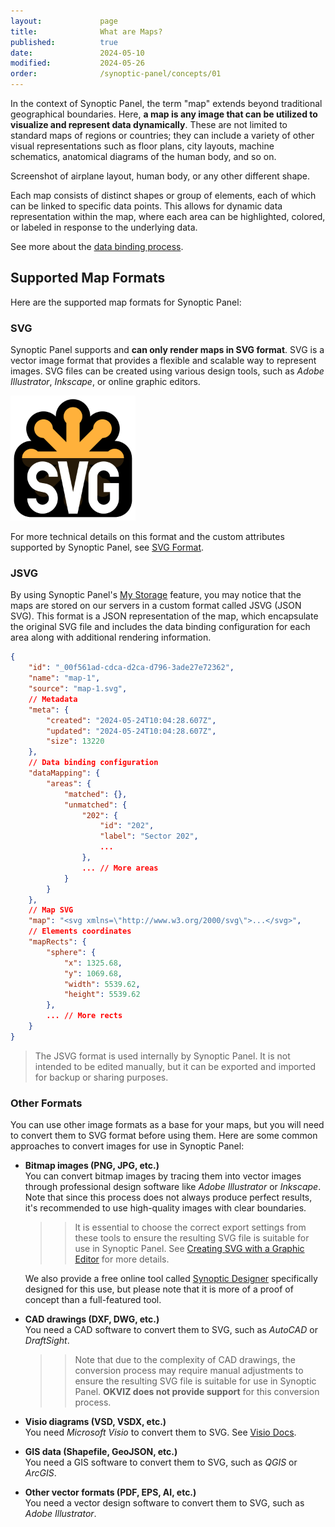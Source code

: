 ```yaml
---
layout:             page
title:              What are Maps?
published:          true
date:               2024-05-10
modified:           2024-05-26
order:              /synoptic-panel/concepts/01
---
```


In the context of Synoptic Panel, the term "map" extends beyond traditional geographical boundaries. Here, **a map is any image that can be utilized to visualize and represent data dynamically**. These are not limited to standard maps of regions or countries; they can include a variety of other visual representations such as floor plans, city layouts, machine schematics, anatomical diagrams of the human body, and so on.

<todo>Screenshot of airplane layout, human body, or any other different shape.</todo>

Each map consists of distinct shapes or group of elements, each of which can be linked to specific data points. This allows for dynamic data representation within the map, where each area can be highlighted, colored, or labeled in response to the underlying data. 

See more about the [data binding process](../data-binding.md).

## Supported Map Formats

Here are the supported map formats for Synoptic Panel:

### SVG

Synoptic Panel supports and **can only render maps in SVG format**. SVG is a vector image format that provides a flexible and scalable way to represent images. SVG files can be created using various design tools, such as *Adobe Illustrator*, *Inkscape*, or online graphic editors.

<img src="images/svg-logo.svg" width="200" class="naked">


For more technical details on this format and the custom attributes supported by Synoptic Panel, see [SVG Format](svg-format.md).

### JSVG

By using Synoptic Panel's [My Storage](../../features/my-storage.md) feature, you may notice that the maps are stored on our servers in a custom format called JSVG (JSON SVG). This format is a JSON representation of the map, which encapsulate the original SVG file and includes the data binding configuration for each area along with additional rendering information.

```json
{
    "id": "_00f561ad-cdca-d2ca-d796-3ade27e72362",
    "name": "map-1",
    "source": "map-1.svg",
    // Metadata
    "meta": {
        "created": "2024-05-24T10:04:28.607Z",
        "updated": "2024-05-24T10:04:28.607Z",
        "size": 13220
    },
    // Data binding configuration
    "dataMapping": {
        "areas": {
            "matched": {},
            "unmatched": {
                "202": {
                    "id": "202",
                    "label": "Sector 202",
                    ...
                },
                ... // More areas
            }
        }
    },
    // Map SVG
    "map": "<svg xmlns=\"http://www.w3.org/2000/svg\">...</svg>", 
    // Elements coordinates
    "mapRects": {
        "sphere": {
            "x": 1325.68,
            "y": 1069.68,
            "width": 5539.62,
            "height": 5539.62
        },
        ... // More rects
    }
}
```

> The JSVG format is used internally by Synoptic Panel. It is not intended to be edited manually, but it can be exported and imported for backup or sharing purposes.

### Other Formats

You can use other image formats as a base for your maps, but you will need to convert them to SVG format before using them. Here are some common approaches to convert images for use in Synoptic Panel:

- **Bitmap images (PNG, JPG, etc.)**  
    You can convert bitmap images by tracing them into vector images through professional design software like *Adobe Illustrator* or *Inkscape*. Note that since this process does not always produce perfect results, it's recommended to use high-quality images with clear boundaries.

    >> It is essential to choose the correct export settings from these tools to ensure the resulting SVG file is suitable for use in Synoptic Panel. See [Creating SVG with a Graphic Editor](creating-svg.md) for more details.

    We also provide a free online tool called [Synoptic Designer](https://synoptic.design/) specifically designed for this use, but please note that it is more of a proof of concept than a full-featured tool.

- **CAD drawings (DXF, DWG, etc.)**  
    You need a CAD software to convert them to SVG, such as *AutoCAD* or *DraftSight*.
    >> Note that due to the complexity of CAD drawings, the conversion process may require manual adjustments to ensure the resulting SVG file is suitable for use in Synoptic Panel. **OKVIZ does not provide support** for this conversion process.

- **Visio diagrams (VSD, VSDX, etc.)**  
    You need *Microsoft Visio* to convert them to SVG. See [Visio Docs](https://support.microsoft.com/en-us/office/save-a-visio-diagram-as-a-graphic-or-image-file-94c892d1-523c-4073-882d-c8ee2ff65d18).

- **GIS data (Shapefile, GeoJSON, etc.)**  
    You need a GIS software to convert them to SVG, such as *QGIS* or *ArcGIS*.

- **Other vector formats (PDF, EPS, AI, etc.)**  
    You need a vector design software to convert them to SVG, such as *Adobe Illustrator*.
